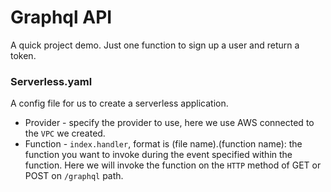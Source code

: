 # Graphql API

A quick project demo. Just one function to sign up a user and return a token.


### Serverless.yaml

A config file for us to create a serverless application.

- Provider - specify the provider to use, here we use AWS connected to the `VPC` we created.
- Function - `index.handler`, format is (file name).(function name): the function you want to invoke during the event specified within the function. Here we will invoke the function on the `HTTP` method of GET or POST on `/graphql` path.
